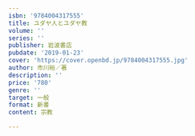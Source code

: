 ```yaml
---
isbn: '9784004317555'
title: ユダヤ人とユダヤ教
volume: ''
series: ''
publisher: 岩波書店
pubdate: '2019-01-23'
cover: 'https://cover.openbd.jp/9784004317555.jpg'
author: 市川裕／著
description: ''
price: '780'
genre: ''
target: 一般
format: 新書
content: 宗教

---
```

